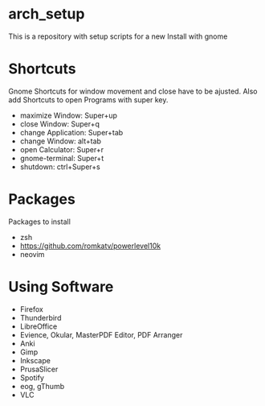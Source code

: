# arch_setup
This is a repository with setup scripts for a new Install with gnome 

# Shortcuts
Gnome Shortcuts for window movement and close have to be ajusted. Also add Shortcuts to open Programs with super key.
- maximize Window: Super+up
- close Window: Super+q
- change Application: Super+tab
- change Window: alt+tab
- open Calculator: Super+r
- gnome-terminal: Super+t
- shutdown: ctrl+Super+s

# Packages
Packages to install
- zsh
- https://github.com/romkatv/powerlevel10k
- neovim

# Using Software
- Firefox
- Thunderbird
- LibreOffice
- Evience, Okular, MasterPDF Editor, PDF Arranger
- Anki
- Gimp
- Inkscape
- PrusaSlicer
- Spotify
- eog, gThumb
- VLC
